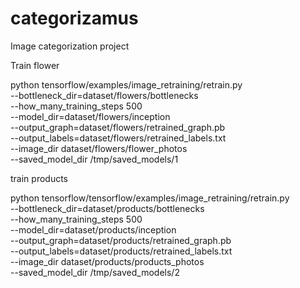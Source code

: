 # categorizamus
Image categorization project

Train flower

python tensorflow/examples/image_retraining/retrain.py \
--bottleneck_dir=dataset/flowers/bottlenecks \
--how_many_training_steps 500 \
--model_dir=dataset/flowers/inception \
--output_graph=dataset/flowers/retrained_graph.pb \
--output_labels=dataset/flowers/retrained_labels.txt \
--image_dir dataset/flowers/flower_photos \
--saved_model_dir /tmp/saved_models/1

train products

python tensorflow/tensorflow/examples/image_retraining/retrain.py  \
--bottleneck_dir=dataset/products/bottlenecks \
--how_many_training_steps 500 \
--model_dir=dataset/products/inception \
--output_graph=dataset/products/retrained_graph.pb \
--output_labels=dataset/products/retrained_labels.txt \
--image_dir dataset/products/products_photos \
--saved_model_dir /tmp/saved_models/2